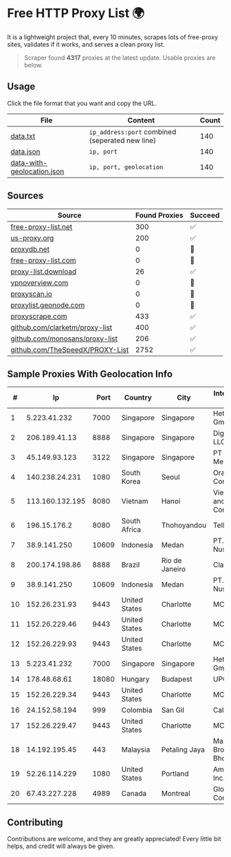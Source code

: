
# Free HTTP Proxy List 🌍

It is a lightweight project that, every 10 minutes, scrapes lots of free-proxy sites, validates if it works, and serves a clean proxy list.


> Scraper found **4317** proxies at the latest update. Usable proxies are below.

## Usage

Click the file format that you want and copy the URL.


|File|Content|Count|
|----|-------|-----|
|[data.txt](https://raw.githubusercontent.com/themiralay/Proxy-List-World/master/data.txt)|`ip_address:port` combined (seperated new line)|140|
|[data.json](https://raw.githubusercontent.com/themiralay/Proxy-List-World/master/data.json)|`ip, port`|140|
|[data-with-geolocation.json](https://raw.githubusercontent.com/themiralay/Proxy-List-World/master/data-with-geolocation.json)|`ip, port, geolocation`|140|

## Sources

|Source|Found Proxies|Succeed|
|------|-------------|-------|
|[free-proxy-list.net](https://free-proxy-list.net)|300|✅|
|[us-proxy.org](https://www.us-proxy.org)|200|✅|
|[proxydb.net](http://proxydb.net)|0|🚫|
|[free-proxy-list.com](https://free-proxy-list.com/?page=&port=&type%5B%5D=http&type%5B%5D=https&up_time=0&search=Search)|0|🚫|
|[proxy-list.download](https://www.proxy-list.download/HTTP)|26|✅|
|[vpnoverview.com](https://vpnoverview.com/privacy/anonymous-browsing/free-proxy-servers)|0|🚫|
|[proxyscan.io](https://www.proxyscan.io)|0|🚫|
|[proxylist.geonode.com](https://proxylist.geonode.com/api/proxy-list?limit=300&page=1&sort_by=lastChecked&sort_type=desc&protocols=http,https)|0|🚫|
|[proxyscrape.com](https://api.proxyscrape.com/v2/?request=displayproxies&protocol=http&timeout=10000&country=all&ssl=all&anonymity=all)|433|✅|
|[github.com/clarketm/proxy-list](https://raw.githubusercontent.com/clarketm/proxy-list/master/proxy-list-raw.txt)|400|✅|
|[github.com/monosans/proxy-list](https://raw.githubusercontent.com/monosans/proxy-list/main/proxies/http.txt)|206|✅|
|[github.com/TheSpeedX/PROXY-List](https://raw.githubusercontent.com/TheSpeedX/PROXY-List/master/http.txt)|2752|✅|


## Sample Proxies With Geolocation Info

|#|Ip|Port|Country|City|Internet Service Provider|
|-|--|----|-------|----|-------------------------|
|1|5.223.41.232|7000|Singapore|Singapore|Hetzner Online GmbH|
|2|206.189.41.13|8888|Singapore|Singapore|DigitalOcean, LLC|
|3|45.149.93.123|3122|Singapore|Singapore|PT Perwira Media Solusi|
|4|140.238.24.231|1080|South Korea|Seoul|Oracle Corporation|
|5|113.160.132.195|8080|Vietnam|Hanoi|VietNam Post and Telecom Corporation|
|6|196.15.176.2|8080|South Africa|Thohoyandou|Telkom SA Ltd|
|7|38.9.141.250|10609|Indonesia|Medan|PT. Media Antar Nusa|
|8|200.174.198.86|8888|Brazil|Rio de Janeiro|Claro S.A|
|9|38.9.141.250|10609|Indonesia|Medan|PT. Media Antar Nusa|
|10|152.26.231.93|9443|United States|Charlotte|MCNC|
|11|152.26.229.46|9443|United States|Charlotte|MCNC|
|12|152.26.229.93|9443|United States|Charlotte|MCNC|
|13|5.223.41.232|7000|Singapore|Singapore|Hetzner Online GmbH|
|14|178.48.68.61|18080|Hungary|Budapest|UPC|
|15|152.26.229.34|9443|United States|Charlotte|MCNC|
|16|24.152.58.194|999|Colombia|San Gil|Calltopbx S.A.S.|
|17|152.26.229.47|9443|United States|Charlotte|MCNC|
|18|14.192.195.45|443|Malaysia|Petaling Jaya|Maxis Broadband Sdn Bhd|
|19|52.26.114.229|1080|United States|Portland|Amazon.com, Inc.|
|20|67.43.227.228|4989|Canada|Montreal|GloboTech Communications|



## Contributing

Contributions are welcome, and they are greatly appreciated! Every
little bit helps, and credit will always be given.

